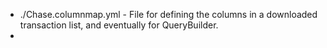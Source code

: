 * ./Chase.columnmap.yml - File for defining the columns in a downloaded transaction list, and eventually for QueryBuilder.
* 